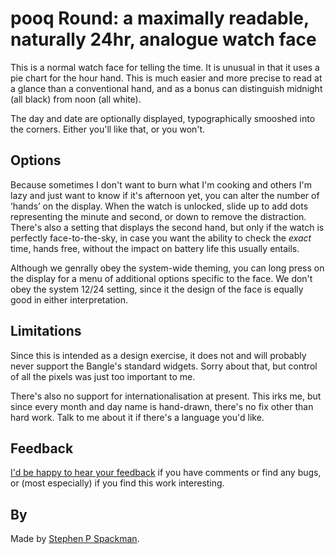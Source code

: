 # pooq Round: a maximally readable, naturally 24hr, analogue watch face

This is a normal watch face for telling the time.
It is unusual in that it uses a pie chart for the hour hand. This is much easier and
more precise to read at a glance than a conventional hand, and as a bonus can distinguish
midnight (all black) from noon (all white).

The day and date are optionally displayed, typographically smooshed into the corners.
Either you'll like that, or you won't.

## Options

Because sometimes I don't want to burn what I'm cooking and others I'm lazy and just want to know if it's afternoon yet,
you can alter the number of ‘hands’ on the display. When the watch is unlocked, slide up to add dots representing the minute and second,
or down to remove the distraction. There's also a setting that displays the second hand, but only if the watch is perfectly face-to-the-sky,
in case you want the ability to check the _exact_ time, hands free, without the impact on battery life this usually entails.

Although we genrally obey the system-wide theming, you can long press on the display for a menu of additional options specific to the face.
We don't obey the system 12/24 setting, since it the design of the face is equally good in either interpretation.

## Limitations

Since this is intended as a design exercise, it does not and will probably never support the Bangle's standard widgets.
Sorry about that, but control of all the pixels was just too important to me.

There's also no support for internationalisation at present. This irks me, but since every month and day name is hand-drawn, 
there's no fix other than hard work. Talk to me about it if there's a language you'd like.

## Feedback

[I'd be happy to hear your feedback](https://www.github.com/stephenPspackman) if you have comments or find any bugs, or (most especially)
if you find this work interesting.

## By

Made by [Stephen P Spackman](https://www.github.com/stephenPspackman).
